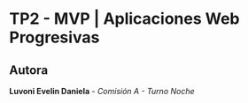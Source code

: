 # TP2 - MVP | Aplicaciones Web Progresivas

## Autora
 **Luvoni Evelin Daniela** - *Comisión A - Turno Noche*
